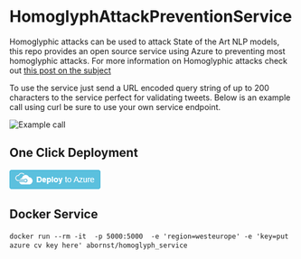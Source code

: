 # HomoglyphAttackPreventionService
Homoglyphic attacks can be used to attack State of the Art NLP models, this repo provides an open source service using Azure to preventing most homoglyphic attacks. For more information on Homoglyphic attacks check out [this post on the subject](https://medium.com/@aribornstein/homoglyph-attack-prevention-with-ocr-a6741ee7c9cd)

To use the service just send a URL encoded query string of up to 200 characters to the service perfect for validating tweets. Below is an example call using curl be sure to use your own service endpoint.

![Example call](https://cdn-images-1.medium.com/max/800/1*pyYdiHRBelu5YCBRGS2UrQ.png)

## One Click Deployment

<a href="https://portal.azure.com/#create/Microsoft.Template/uri/https%3A%2F%2Fraw.githubusercontent.com%2Faribornstein%2FHomoglyphAttackPreventionService%2Fmaster%2Fazuredeploy.json" target="_blank">
<img src="https://raw.githubusercontent.com/Azure/azure-quickstart-templates/master/1-CONTRIBUTION-GUIDE/images/deploytoazure.png"/>
</a>

## Docker Service 
```
docker run --rm -it  -p 5000:5000  -e 'region=westeurope' -e 'key=put azure cv key here' abornst/homoglyph_service
```
